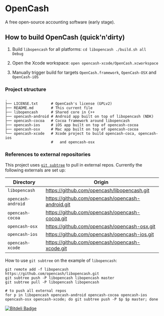 # OpenCash

A free open-source accounting software (early stage).

## How to build OpenCash (quick'n'dirty)

1. Build `libopencash` for all platforms:
       ```
cd libopencash
./build.sh all Debug
       ```

2. Open the Xcode workspace:
       ```
open opencash-xcode/OpenCash.xcworkspace
       ```

3. Manually trigger build for targets `OpenCash.framework`, `OpenCash-OSX` and `OpenCash-iOS`

### Project structure

```
.
├── LICENSE.txt      # OpenCash's license (GPLv2)
├── README.md        # This current file
├── libopencash      # Shared core in C++
├── opencash-android # Android app built on top of libopencash (NDK)
├── opencash-cocoa   # Cocoa framework around libopencash
├── opencash-ios     # iOS app built on top of opencash-cocoa
├── opencash-osx     # Mac app built on top of opencash-cocoa
└── opencash-xcode   # Xcode project to build opencash-coca, opencash-ios
                     #   and opencash-osx
```

### References to external repositories

This project uses [`git subtree`](https://github.com/git/git/blob/master/contrib/subtree/git-subtree.txt) to pull in external repos. Currently the following externals are set up:

| Directory     | Origin |
|---------------|--------|
| `libopencash` | https://github.com/opencash/libopencash.git |
| `opencash-android` | https://github.com/opencash/opencash-android.git |
| `opencash-cocoa` | https://github.com/opencash/opencash-cocoa.git |
| `opencash-osx` | https://github.com/opencash/opencash-osx.git |
| `opencash-ios` | https://github.com/opencash/opencash-ios.git |
| `opencash-xcode` | https://github.com/opencash/opencash-xcode.git |

How to use `git subtree` on the example of `libopencash`:

```
git remote add -f libopencash https://github.com/opencash/libopencash.git
git subtree push -P libopencash libopencash master
git subtree pull -P libopencash libopencash

# to push all external repos
for p in libopencash opencash-android opencash-cocoa opencash-ios opencash-osx opencash-xcode; do git subtree push -P $p $p master; done
```


[![Bitdeli Badge](https://d2weczhvl823v0.cloudfront.net/opencash/opencash/trend.png)](https://bitdeli.com/free "Bitdeli Badge")
